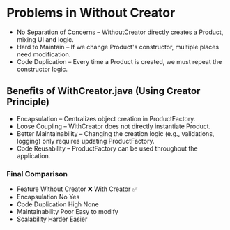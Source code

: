 <h1>Problems in Without Creator</h1>
<ul>
<li>No Separation of Concerns – WithoutCreator directly creates a Product, mixing UI and logic.</li>
<li>Hard to Maintain – If we change Product's constructor, multiple places need modification.</li>
<li>Code Duplication – Every time a Product is created, we must repeat the constructor logic.</li>
</ul>

<h2>Benefits of WithCreator.java (Using Creator Principle)</h2>

<ul>
<li>Encapsulation – Centralizes object creation in ProductFactory.</li>
<li>Loose Coupling – WithCreator does not directly instantiate Product.</li>
<li>Better Maintainability – Changing the creation logic (e.g., validations, logging) only requires updating ProductFactory.</li>
<li>Code Reusability – ProductFactory can be used throughout the application.</li>
</ul>

<h3>Final Comparison</h3>

<ul>
<li>Feature	Without Creator ❌	With Creator ✅</li>
<li>Encapsulation	No	Yes</li>
<li>Code Duplication	High	None</li>
<li>Maintainability	Poor	Easy to modify</li>
<li>Scalability	Harder	Easier</li>
</ul
